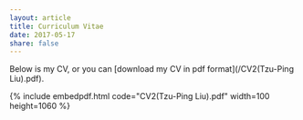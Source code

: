 ```yaml
---
layout: article
title: Curriculum Vitae
date: 2017-05-17
share: false
---
```


Below is my CV, or you can [download my CV in pdf format](/CV2(Tzu-Ping Liu).pdf).

{% include embedpdf.html code="CV2(Tzu-Ping Liu).pdf" width=100 height=1060 %}
